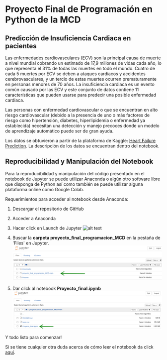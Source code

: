 
# Proyecto Final de Programación en Python de la MCD 

## Predicción de Insuficiencia Cardiaca en pacientes

Las enfermedades cardiovasculares (ECV) son la principal causa de muerte a nivel mundial cobrando un estimado de 17,9 millones de vidas cada año, lo que representa el 31% de todas las muertes en todo el mundo. Cuatro de cada 5 muertes por ECV se deben a ataques cardiacos y accidentes cerebrovasculares, y un tercio de estas muertes ocurren prematuramente en personas menores de 70 años. La insuficiencia cardiaca es un evento común causado por las ECV y este conjunto de datos contiene 11 características que pueden usarse para predecir una posible enfermedad cardiaca.

Las personas con enfermedad cardiovascular o que se encuentran en alto riesgo cardiovascular (debido a la presencia de uno o más factores de riesgo como hipertensión, diabetes, hiperlipidemia o enfermedad ya establecida) necesitan una detección y manejo precoces donde un modelo de aprendizaje automático puede ser de gran ayuda.

Los datos se obtuvieron a partir de la plataforma de Kaggle: [Heart Failure Prediction](https://www.kaggle.com/fedesoriano/heart-failure-prediction). La descripción de los datos se encuentran dentro del notebook.

## Reproducibilidad y Manipulación del Notebook

Para la reproducibilidad y manipulación del código presentado en el notebook de Jupyter se puede utilizar Anaconda o algún otro software libre que disponga de Python así como también se puede utilizar alguna plataforma online como Google Colab. 

Requerimientos para acceder al notebook desde Anaconda:
1. Descargar el repositorio de GitHub
2. Acceder a Anaconda
3. Hacer click en Launch de Jupyter 
 ![alt text](https://miro.medium.com/max/1200/1*CrzFvh-ha0mkhUrA3q786A.png)
 
4. Buscar la **carpeta proyecto_final_programacion_MCD** en la pestaña de 'Files' en Jupyter.
 ![alt text](select_file.png)
5. Dar click al notebook **Proyecto_final.ipynb**
 ![alt text](select_jpnotebook.png)

Y todo listo para comenzar!

Si se tiene cualquier otra duda acerca de cómo leer el notebook da click [aquí](https://data36.com/how-to-use-jupyter-notebook-basics-for-beginners/).
